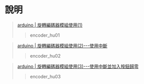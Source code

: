 # 說明
>[arduino | 旋轉編碼器模組使用(1)](http://hugheschung.blogspot.com/2018/06/arduino-1.html)
>>encoder_hu01

>[arduino | 旋轉編碼器模組使用(2)---使用中斷](http://hugheschung.blogspot.com/2018/06/arduino-2.html)
>>encoder_hu02

>[arduino | 旋轉編碼器模組使用(3)---使用中斷並加入按鈕歸零](http://hugheschung.blogspot.com/2018/06/arduino-3.html)
>>encoder_hu03
